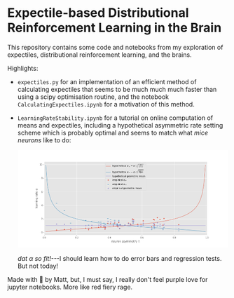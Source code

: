 # Expectile-based Distributional Reinforcement Learning in the Brain

This repository contains some code and notebooks from my exploration
of expectiles, distributional reinforcement learning, and the brains.

Highlights:

* `expectiles.py` for an implementation of an efficient method of
  calculating expectiles that seems to be much much much faster
  than using a scipy optimisation routine, and the notebook
  `CalculatingExpectiles.ipynb` for a motivation of this method.

* `LearningRateStability.ipynb` for a tutorial on online computation
  of means and expectiles, including a hypothetical asymmetric rate
  setting scheme which is probably optimal and seems to match what
  *mice neurons* like to do:
  
  ![Learning rate stability scheme fits neural data](learning_rate_stability.png)

  *dat α so fit!*---I should learn how to do error bars and regression
  tests. But not today!


Made with :purple_heart: by Matt, but, I must say, I really don't
feel purple love for jupyter notebooks. More like red fiery rage.

